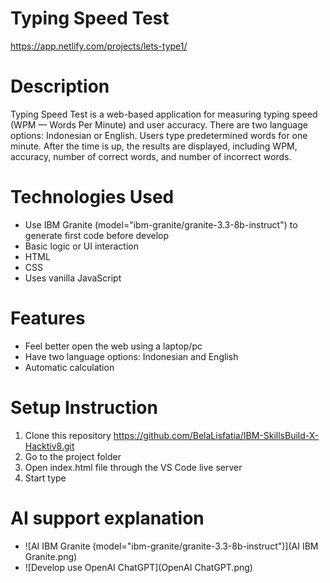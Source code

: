 # Typing Speed Test
https://app.netlify.com/projects/lets-type1/ 

# Description
Typing Speed Test is a web-based application for measuring typing speed (WPM — Words Per Minute) and user accuracy.
There are two language options: Indonesian or English. Users type predetermined words for one minute.
After the time is up, the results are displayed, including WPM, accuracy, number of correct words, and number of incorrect words.

# Technologies Used
- Use IBM Granite (model="ibm-granite/granite-3.3-8b-instruct") to generate first code before develop
- Basic logic or UI interaction
- HTML
- CSS
- Uses vanilla JavaScript

# Features
- Feel better open the web using a laptop/pc
- Have two language options: Indonesian and English
- Automatic calculation

# Setup Instruction
1. Clone this repository
   https://github.com/BelaLisfatia/IBM-SkillsBuild-X-Hacktiv8.git
2. Go to the project folder
3. Open index.html file through the VS Code live server
4. Start type

# AI support explanation
- ![AI IBM Granite (model="ibm-granite/granite-3.3-8b-instruct")](AI IBM Granite.png)
- ![Develop use OpenAI ChatGPT](OpenAI ChatGPT.png)
